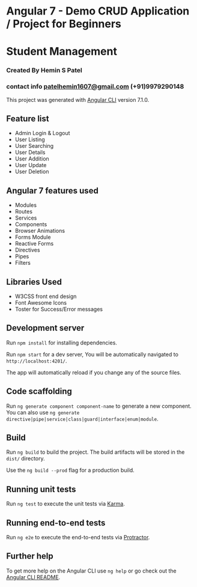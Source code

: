 # Angular 7 - Demo CRUD Application / Project for Beginners
# Student Management
### Created By Hemin S Patel
### contact info patelhemin1607@gmail.com   (+91)9979290148

This project was generated with [Angular CLI](https://github.com/angular/angular-cli) version 7.1.0.

## Feature list

 * Admin Login & Logout
 * User Listing
 * User Searching
 * User Details
 * User Addition
 * User Update
 * User Deletion


## Angular 7 features used

 * Modules
 * Routes
 * Services
 * Components
 * Browser Animations
 * Forms Module
 * Reactive Forms
 * Directives
 * Pipes
 * Filters
 

## Libraries Used

 * W3CSS front end design
 * Font Awesome Icons
 * Toster for Success/Error messages


## Development server

Run `npm install` for installing dependencies.

Run `npm start` for a dev server, You will be automatically navigated to `http://localhost:4201/`.

The app will automatically reload if you change any of the source files.

## Code scaffolding

Run `ng generate component component-name` to generate a new component. You can also use `ng generate directive|pipe|service|class|guard|interface|enum|module`.

## Build

Run `ng build` to build the project. The build artifacts will be stored in the `dist/` directory.

Use the `ng build --prod` flag for a production build.

## Running unit tests

Run `ng test` to execute the unit tests via [Karma](https://karma-runner.github.io).

## Running end-to-end tests

Run `ng e2e` to execute the end-to-end tests via [Protractor](http://www.protractortest.org/).

## Further help

To get more help on the Angular CLI use `ng help` or go check out the [Angular CLI README](https://github.com/angular/angular-cli/blob/master/README.md).

